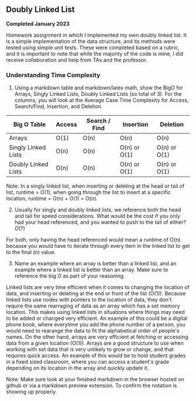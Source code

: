 ## Doubly Linked List

**Completed January 2023**

Homework assignment in which I implemented my own doubly linked list. It is a simple implementation of the data structure, and its methods were tested using simple unit tests. These were completed based on a rubric, and it is important to note that while the majority of the code is mine, I did receive collaboration and help from TAs and the professor.


### Understanding Time Complexity

1. Using a markdown table and markdown/latex math, show the BigO for Arrays, Singly Linked Lists, Doubly Linked Lists (so total of 3). For the columns, you will look at the Average Case Time Complexity for Access, Search/Find,	Insertion, and Deletion. 

| Big O Table         | Access | Search / Find |  Insertion   |  Deletion   | 
|---------------------|--------|---------------|--------------|-------------|
| Arrays              |  O(1)  |     O(n)      |     O(n)     |     O(n)    | 
| Singly Linked Lists |  O(n)  |     O(n)      | O(n) or O(1) | O(n) or O(1)| 
| Doubly Linked Lists |  O(n)  |     O(n)      | O(n) or O(1) | O(n) or O(1)| 
                                                                            
Note: In a singly linked list, when inserting or deleting at the head or tail of list, runtime = O(1); when going through the list to insert at a specific location, runtime = O(n) + O(1) = O(n).

2. Usually for singly and doubly linked lists, we reference both the head and tail for speed considerations. What would be the cost if you only had your head referenced, and you wanted to push to the tail of either?  $O(?)$

For both, only having the head referenced would mean a runtime of O(n) because you would have to iterate through every item in the linked list to get to the final (n) value.

3. Name an example where an array is better than a linked list, and an example where a linked list is better than an array. Make sure to reference the big O as part of your reasoning. 

Linked lists are very time efficient when it comes to changing the location of data, and inserting or deleting at the end or front of the list (O(1)). Because linked lists use nodes with pointers to the location of data, they don't require the same rearraging of data as an array which has a set memory location. This makes using linked lists in situations where things may need to be added or changed very efficient. An example of this could be a digital phone book, where everytime you add the phone number of a person, you would need to rearange the data to fit the alphabetical order of people's names. On the other hand, arrays are very efficient at fetching or accessing data from a given location (O(1)). Arrays are a good structure to use when working with set data that is very unlikely to grow or change, and that requires quick access. An example of this would be to hold student grades in a fixed sized classroom, where you can access a student's grade depending on its location in the array and quickly update it.

Note: Make sure look at your finished markdown in the browser hosted on github or via a markdown preview extension. To confirm the notation is showing up properly. 

